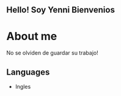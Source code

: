 ## Hello! Soy Yenni Bienvenios 

# About me
No se olviden de guardar su trabajo!

## Languages
- Ingles
